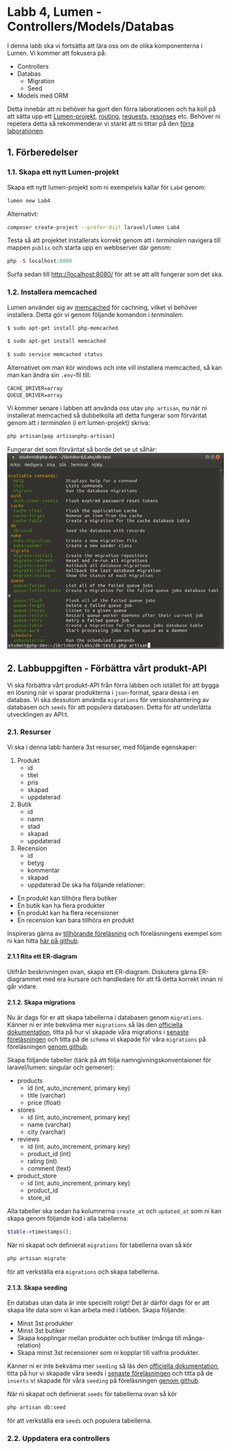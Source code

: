 # Labb 4, Lumen - Controllers/Models/Databas

I denna labb ska vi fortsätta att lära oss om de olika komponenterna i Lumen. Vi kommer att fokusera på:
- Controllers
- Databas
    - Migration
    - Seed
- Models med ORM

Detta innebär att ni behöver ha gjort den förra laborationen och ha koll på att sätta upp ett [Lumen-projekt](https://lumen.laravel.com/docs/5.4), [routing](https://lumen.laravel.com/docs/5.4/routing), [requests](https://lumen.laravel.com/docs/5.4/requests), [resonses](https://lumen.laravel.com/docs/5.4/responses) etc. Behöver ni repetera detta så rekommenderar vi starkt att ni tittar på den [förra laborationen](../3/lumen.md).

## 1. Förberedelser

### 1.1. Skapa ett nytt Lumen-projekt
Skapa ett nytt lumen-projekt som ni exempelvis kallar för `Lab4` genom:
```bash
lumen new Lab4
```
Alternativt:
```bash
composer create-project --prefer-dist laravel/lumen Lab4
```
Testa så att projektet installerats korrekt genom att i *terminalen* navigera till mappen `public` och starta upp en webbserver där genom:
```php
php -S localhost:8080
```
Surfa sedan till [http://localhost:8080/](http://localhost:8080/) för att se att allt fungerar som det ska.

### 1.2. Installera memcached
Lumen använder sig av [memcached](https://memcached.org/) för cachning, vilket vi behöver installera. Detta gör vi genom följande komandon i *terminalen*:
```bash
$ sudo apt-get install php-memcached
```

```bash
$ sudo apt-get install memcached
```

```bash
$ sudo service memcached status
```

Alternativet om man kör windows och inte vill installera memcached, så kan man kan ändra sin `.env`-fil till:
```
CACHE_DRIVER=array
QUEUE_DRIVER=array
```

Vi kommer senare i labben att använda oss utav `php artisan`, nu när ni installerat memcached så dubbelkolla att detta fungerar som förväntat genom att i *terminalen* (i ert lumen-projekt) skriva:
```bash
php artisan[pap artisanphp-artisan]
```
Fungerar det som förväntat så borde det se ut såhär:
![php artisan](php-artisan.png)

## 2. Labbuppgiften - Förbättra vårt produkt-API
Vi ska förbättra vårt produkt-API från förra labben och istället för att bygga en lösning när vi sparar produkterna i `json`-format, spara dessa i en databas. Vi ska dessutom använda `migrations` för versionshantering av databasen och `seeds` för att populera databasen. Detta för att underlätta utvecklingen av API:t.

### 2.1. Resurser
Vi ska i denna labb hantera 3st resurser, med följande egenskaper:
1. Produkt
    - id
    - titel
    - pris
    - skapad
    - uppdaterad
2. Butik
    - id
    - namn
    - stad
    - skapad
    - uppdaterad
3. Recension
    - id
    - betyg
    - kommentar
    - skapad
    - uppdaterad
De ska ha följande relationer:
- En produkt kan tillhöra flera butiker
- En butik kan ha flera produkter
- En produkt kan ha flera recensioner
- En recension kan bara tillhöra en produkt

Inspireras gärna av [tillhörande föreläsning](../../Lectures/5/lecture.md) och föreläsningens exempel som ni kan hitta [här på github](https://github.com/Tibbelit/da287a-lumen-movie-example).

#### 2.1.1 Rita ett ER-diagram
Utifrån beskrivningen ovan, skapa ett ER-diagram. Diskutera gärna ER-diagrammet med era kursare och handledare för att få detta korrekt innan ni går vidare.

#### 2.1.2. Skapa migrations
Nu är dags för er att skapa tabellerna i databasen genom `migrations`. Känner ni er inte bekväma mer `migrations` så läs den [officiella dokumentation](https://laravel.com/docs/5.4/migrations), titta på hur vi skapade våra migrations i [senaste föreläsningen]() och titta på de `schema` vi skapade för våra `migrations` på föreläsningen [genom github](https://github.com/Tibbelit/da287a-lumen-movie-example/tree/master/database/migrations).

Skapa följande tabeller (tänk på att följa namngivningskonventaioner för laravel/lumen: singular och gemener):
- products
    - id (int, auto_increment, primary key)
    - title (varchar)
    - price (float)
- stores
    - id (int, auto_increment, primary key)
    - name (varchar)
    - city (varchar)
- reviews
    - id (int, auto_increment, primary key)
    - product_id (int)
    - rating (int)
    - comment (text)
- product_store
    - id (int, auto_increment, primary key)
    - product_id
    - store_id

Alla tabeller ska sedan ha kolumnerna `create_at` och `updated_at` som ni kan skapa genom följande kod i alla tabellerna:
```php
$table->timestamps();
```

När ni skapat och definierat `migrations` för tabellerna ovan så kör
```bash
php artisan migrate
```
för att verkställa era `migrations` och skapa tabellerna.

#### 2.1.3. Skapa seeding
En databas utan data är inte speciellt roligt! Det är därför dags för er att skapa lite data som vi kan arbeta med i labben. Skapa följande:
- Minst 3st produkter
- Minst 3st butiker
- Skapa kopplingar mellan produkter och butiker (många till många-relation)
- Skapa minst 3st recensioner som ni kopplar till valfria produkter.

Känner ni er inte bekväma mer `seeding` så läs den [officiella dokumentation](https://laravel.com/docs/5.4/seeding), titta på hur vi skapade våra seeds i [senaste föreläsningen]() och titta på de `inserts` vi     skapade för våra `seeding` på föreläsningen [genom github](https://github.com/Tibbelit/da287a-lumen-movie-example/tree/master/database/seeds).

När ni skapat och definierat `seeds` för tabellerna ovan så kör
```bash
php artisan db:seed
```
för att verkställa era `seeds` och populera tabellerna.


### 2.2. Uppdatera era controllers
